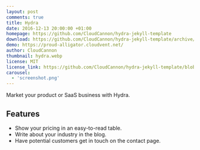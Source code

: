 ```yaml
---
layout: post
comments: true
title: Hydra
date: 2016-12-13 20:00:00 +01:00
homepage: https://github.com/CloudCannon/hydra-jekyll-template
download: https://github.com/CloudCannon/hydra-jekyll-template/archive/master.zip
demo: https://proud-alligator.cloudvent.net/
author: CloudCannon
thumbnail: hydra.webp
license: MIT
license_link: https://github.com/CloudCannon/hydra-jekyll-template/blob/master/LICENSE
carousel:
  - 'screenshot.png'
---
```


Market your product or SaaS business with Hydra.

## Features

* Show your pricing in an easy-to-read table.
* Write about your industry in the blog.
* Have potential customers get in touch on the contact page.
